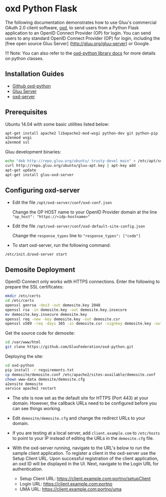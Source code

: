 # oxd Python Flask

The following documentation demonstrates how to use Gluu's commercial OAuth 2.0 client software, 
[oxd](http://oxd.gluu.org), to send users from a Python Flask application to an OpenID Connect Provider 
(OP) for login. You can send users to any standard OpenID Connect Provider 
(OP) for login, including the [free open source Gluu Server] (http://gluu.org/gluu-server) or Google. 


!!! Note:
    You can also refer to the [oxd-python library docs](https://gluu.org/docs/oxd/libraries/python/) for more details on python classes.

## Installation Guides

- [Github oxd-python](https://github.com/GluuFederation/oxd-python)
- [Gluu Server](https://gluu.org/docs/ce/3.1.1/installation-guide/install/)
- [oxd-server](https://gluu.org/docs/oxd/3.1.1/install/)


## Prerequisites

Ubuntu 14.04 with some basic utilities listed below:

```bash
apt-get install apache2 libapache2-mod-wsgi python-dev git python-pip
a2enmod wsgi
a2enmod ssl
```

Gluu development binaries:

```bash
echo "deb http://repo.gluu.org/ubuntu/ trusty-devel main" > /etc/apt/sources.list.d/gluu-devel-repo.list
curl http://repo.gluu.org/ubuntu/gluu-apt.key | apt-key add -
apt-get update
apt-get install gluu-oxd-server
```

## Configuring oxd-server

- Edit the file `/opt/oxd-server/conf/oxd-conf.json` 

    Change the OP HOST name to your OpenID Provider domain at the line `"op_host": "https://<idp-hostname>"`

- Edit the file `/opt/oxd-server/conf/oxd-default-site-config.json`

    Change the `response_types` line to `"response_types": ["code"]`

- To start oxd-server, run the following command:

```bash
/etc/init.d/oxd-server start
```

## Demosite Deployment

OpenID Connect only works with HTTPS connections. Enter the following to prepare the SSL certificates:

```bash
mkdir /etc/certs
cd /etc/certs
openssl genrsa -des3 -out demosite.key 2048
openssl rsa -in demosite.key -out demosite.key.insecure
mv demosite.key.insecure demosite.key
openssl req -new -key demosite.key -out demosite.csr
openssl x509 -req -days 365 -in demosite.csr -signkey demosite.key -out demosite.crt
```

Get the source code for demosite:

```bash
cd /var/www/html
git clone https://github.com/GluuFederation/oxd-python.git
```

Deploying the site:

```bash
cd oxd-python
pip install -r requirements.txt
cp demosite/demosite.conf /etc/apache2/sites-available/demosite.conf
chown www-data demosite/demosite.cfg
a2ensite demosite
service apache2 restart
```

- The site is now set as the default site for HTTPS (Port 443) at your domain. However, the callback URLs need to be configured before you can see things working. 

- Edit `demosite/demosite.cfg` and change the redirect URLs to your domain. 

- If you are testing at a local server, add `client.example.com` to `/etc/hosts` to point to your
IP instead of editing the URLs in the `demosite.cfg` file.

- With the oxd-server running, navigate to the URL's below to run the sample client application. To register a client in the oxd-server use the Setup Client URL. Upon successful registration of the client application, an oxd ID will be displayed in the UI. Next, navigate to the Login URL for authentication.
    - Setup Client URL: https://client.example.com:portno/setupClient
    - Login URL: https://client.example.com:portno
    - UMA URL: https://client.example.com:portno/uma
